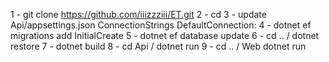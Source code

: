 1 - git clone https://github.com/iiizzziii/ET.git
2 - cd <PROJECT-ROOT-DIR>
3 - update Api/appsettings.json ConnectionStrings DefaultConnection: <YOUR-LOCAL-SQL-SERVER-INSTANCE>
4 - dotnet ef migrations add InitialCreate
5 - dotnet ef database update
6 - cd .. / dotnet restore
7 - dotnet build
8 - cd Api / dotnet run
9 - cd .. / Web dotnet run
